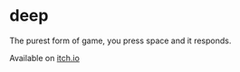 # deep
The purest form of game, you press space and it responds.

Available on [itch.io](https://darkevilmac.itch.io/deep)
